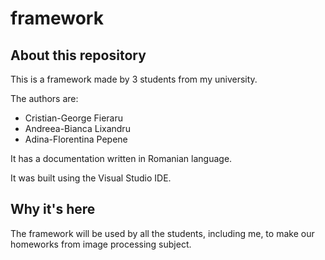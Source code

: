 # framework

## About this repository

This is a framework made by 3 students from my university.

The authors are:

- Cristian-George Fieraru
- Andreea-Bianca Lixandru
- Adina-Florentina Pepene

It has a documentation written in Romanian language.

It was built using the Visual Studio IDE.

## Why it's here

The framework will be used by all the students, including me, to make our homeworks from image processing subject.

